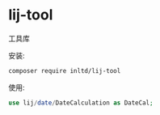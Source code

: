 # lij-tool
工具库


安装: 
```bash
composer require inltd/lij-tool
```

使用:
```php
use lij/date/DateCalculation as DateCal;
```
